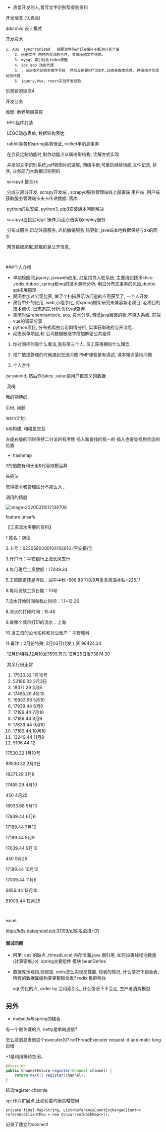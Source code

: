 - 热爱开发的人,曾写文字识别帮查到资料



开发理念 (认真脸)

ddd mvc 设计模式

开发技术

   	1. AQS  synchronized   线程池等待while循环不断询问某个值 
      	2. 压缩文件,两种内存流的合并, 变成压缩文件格式.
      	3. mysql 索引优化index原理
      	4. ioc aop 动态代理
      	5. , asm技术动态生成字节码  然后反射是RTTI技术,动态获取类信息. 两者结合实现动态代理
      	6. jquery,Vue, react实战开发经验. 



乐观锁的理念4

开发业务



难题: 新老项目兼容

​         RPC组件封装

​          LEGO动态表单, 数据结构表达

​          rabbit事务和spring事务保证, rocket半消息事务

​    	  在会员定制功能时,制作功能点从属树形结构, 注解方式实现

​		  并发的文字识别系统,pdf转图片的速度, 网络中断,可重启继续功能,文件记录, 排序, 业务部门大数据识别用的

​		  scrapyd 整合zk



​		分成三部分开发,  scrapy开发端 ,   scrapyd服务管理端线上部署端    用户端  ,用户端获取服务管理端卡夫卡传递数据. 落库

 

​        python的执安装, python3, pip3安装版本问题解决

​        scrapyd连接公司git 操作,页面点击实现deploy服务

​         分布式服务,启动注册服务, 宕机撤销服务,热更新,  java端本地数据保持与zk的同步

​          网页数据爬取,获取的是公开信息,

​		

###个人介绍

-  早期校园网,jquery, javaweb应用, 红星招商入驻系统, 主要用到技术shiro ,redis,dubbo ,spring和mq的技术源码分析, 明白分布式事务的风险,dubbo spi拓展原理
- 期间参加过公司比赛, 做了个扫描展示访问量的应用获奖了, 一个人开发
- 房行中介的应用, web,小程序化, 对spring框架研究来兼容新老项目, 老项目的技术调优, 日志追踪,分析,优化sql查询
- 空闲时做renentrantlock, aqs, 技术分享, 理念java层面的锁,不深入系统.  前端vue的调研分享
- python项目, 分布式爬虫公司舆情分析, 实事获取政府公开消息. 
- 动态表单项目,和 公司数据敏感字段加解密公共组件



1. 你对同样的事什么看法,我有带三个人, 员工获得期权什么理念

2. 推广敏捷管理的时候遇到交流问题 PMP课程里有讲述, 课本知识落地问题
3. 个人合作





jsessionId, 然后作为key ,value是用户自定义的数据

​         我吗



我的期待的





页码, 问题



learn计划:

b树构建, 和磁盘交互

左旋右旋的同时保持二分法的有序性 插入和查找的统一的 插入也要查找到合适的位置



- hashmap

2的倍数有利于用&代替取模运算

头插法

觉得技术和管理区分不那么大 ,

调用的精髓

![image-20200311012138708](/Users/harlan/b/note/zlinks/pic/image-20200311012138708.png)



feature unsafe







【工资流水需要的资料】



1.姓名：胡佳

2.卡号：6230580000164102613 (平安银行) 

3.开户行：平安银行上海长风支行

4.每月税后工资数额：17009.34

5.工资固定还是浮动：端午中秋+588.88   7/8/9月夏季高温补贴+225.11

6.每月发放工资日期：10号

7.流水开始时间和截止时间：1.1~12.26

8.流水的打印时间：15:46

9.做哪个城市打印的流水：上海

10.发工资的公司名称和对公账户：平安城科

11.备注：2月份特殊,  2月03日代发工资 96424.34

​              12月份特殊,12月10发7599.15元    12月25日发73874.30

​               其余月份正常

 



1. 17530.32                  1月10号
2. 52186.33                2月3日
3. 18371.29               3月8
4. 17485.29                  4月10
5. 16933.68                   5月10
6. 17939.44                   6月6
7. 17189.44                 7月10
8. 17189.44               8月9
9. 17639.44                9月10
10. 17189.44              10月10
11. 13249.44              11月8
12. 5196.44                  12





17530.32                  1月10号

 89530.32              2月3日

18371.29               3月8

17485.29                  4月10

 450                           4月25

 16933.68                   5月10

 17939.44                   6月6

 17189.44                 7月10

 17189.44               8月9

17639.44                9月10

 450                      9月25

 17189.44              10月10

 17009.44              11月8

 6856.44                  12月10

 61009.44   12月25

  ​    

excel 



http://k8s.datagrand.net:31109/p/姓名全拼+01

#### 面试回顾

- 阿里: cas 的缺点 ,threadLocal 内存泄漏,java 弱引用, 如何设置线程池数量(计算密集,io), spring主要组件 模块 beanDefine

- 数据库乐观锁,悲观锁, redis怎么实现高性能, 锁表的情况, 什么情况下锁全表, 所有的数据库结构变更都锁全表?  redis 集群哨兵

  sql 优化的点, order by 会用索引么, 什么情况下不会走, 生产者消费模型

### 

## 另外

- mybaitis与spring的结合

有一个很关键的点, netty是单向通信?



怎么把消息发到这个executer的? noThreadExecuter   request id  aotumatic long自增

+1是利用等待空闲。



```java
@Override
public ChannelFuture register(Channel channel) {
    return next().register(channel);
}
```

轮流register channle

spi 作为扩展点,比如负载均衡策略使用



```
private final Map<String, List<ReferenceCountExchangeClient>> referenceClientMap = new ConcurrentHashMap<>();
```

记录了建立的connect